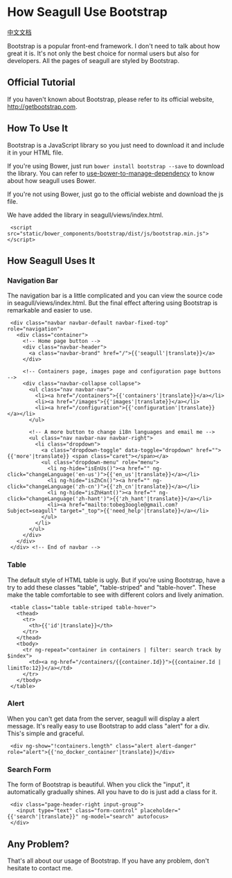 
# How Seagull Use Bootstrap

[中文文档](2014-10-27-how-seagull-use-bootstrap-zh.md)

Bootstrap is a popular front-end framework. I don't need to talk about how great it is. It's not only the best choice for normal users but also for developers. All the pages of seagull are styled by Bootstrap.

## Official Tutorial

If you haven't known about Bootstrap, please refer to its official website, <http://getbootstrap.com>.

## How To Use It

Bootstrap is a JavaScript library so you just need to download it and include it in your HTML file.

If you're using Bower, just run `bower install bootstrap --save` to download the library. You can refer to [use-bower-to-manage-dependency](2014-10-26-use-bower-to-manage-dependency.md) to know about how seagull uses Bower.

If you're not using Bower, just go to the official webiste and download the js file.

We have added the library in seagull/views/index.html.

```
 <script src="static/bower_components/bootstrap/dist/js/bootstrap.min.js"></script>
```

## How Seagull Uses It

### Navigation Bar

The navigation bar is a little complicated and you can view the source code in seagull/views/index.html. But the final effect aftering using Bootstrap is remarkable and easier to use.

```
 <div class="navbar navbar-default navbar-fixed-top" role="navigation">
   <div class="container">
     <!-- Home page button -->
     <div class="navbar-header">
       <a class="navbar-brand" href="/">{{'seagull'|translate}}</a>
     </div>

     <!-- Containers page, images page and configuration page buttons -->
     <div class="navbar-collapse collapse">
       <ul class="nav navbar-nav">
         <li><a href="/containers">{{'containers'|translate}}</a></li>
         <li><a href="/images">{{'images'|translate}}</a></li>
         <li><a href="/configuration">{{'configuration'|translate}}</a></li>
       </ul>

       <!-- A more button to change i18n languages and email me -->
       <ul class="nav navbar-nav navbar-right">
         <li class="dropdown">
           <a class="dropdown-toggle" data-toggle="dropdown" href="">{{'more'|translate}} <span class="caret"></span></a>
           <ul class="dropdown-menu" role="menu">
             <li ng-hide="isEnUs()"><a href="" ng-click="changeLanguage('en-us')">{{'en_us'|translate}}</a></li>
             <li ng-hide="isZhCn()"><a href="" ng-click="changeLanguage('zh-cn')">{{'zh_cn'|translate}}</a></li>
             <li ng-hide="isZhHant()"><a href="" ng-click="changeLanguage('zh-hant')">{{'zh_hant'|translate}}</a></li>
             <li><a href="mailto:tobeg3oogle@gmail.com?Subject=seagull" target="_top">{{'need_help'|translate}}</a></li>
           </ul>
         </li>
       </ul>
     </div>
   </div>
 </div> <!-- End of navbar -->
```

### Table

The default style of HTML table is ugly. But if you're using Bootstrap, have a try to add these classes "table", "table-striped" and "table-hover". These make the table comfortable to see with different colors and lively animation.

```
 <table class="table table-striped table-hover">
   <thead>
     <tr>
       <th>{{'id'|translate}}</th>
     </tr>
   </thead>
   <tbody>
     <tr ng-repeat="container in containers | filter: search track by $index">
       <td><a ng-href="/containers/{{container.Id}}">{{container.Id | limitTo:12}}</a></td>
     </tr>
   </tbody>
 </table>
```

### Alert

When you can't get data from the server, seagull will display a alert message. It's really easy to use Bootstrap to add class "alert" for a div. This's simple and graceful.

```
 <div ng-show="!containers.length" class="alert alert-danger" role="alert">{{'no_docker_container'|translate}}</div>
```

### Search Form

The form of Bootstrap is beautiful. When you click the "input", it automatically gradually shines. All you have to do is just add a class for it.

```
 <div class="page-header-right input-group">
   <input type="text" class="form-control" placeholder="{{'search'|translate}}" ng-model="search" autofocus>
 </div>
```

## Any Problem?

That's all about our usage of Bootstrap. If you have any problem, don't hesitate to contact me.
